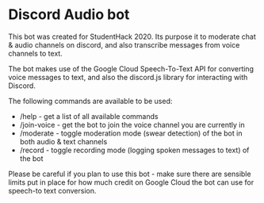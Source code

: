 # Discord Audio bot
This bot was created for StudentHack 2020. Its purpose it to moderate chat & audio channels on discord, and also transcribe messages from voice channels to text.

The bot makes use of the Google Cloud Speech-To-Text API for converting voice messages to text, and also the discord.js library for interacting with Discord.

The following commands are available to be used:
- /help - get a list of all available commands
- /join-voice - get the bot to join the voice channel you are currently in
- /moderate - toggle moderation mode (swear detection) of the bot in both audio & text channels
- /record - toggle recording mode (logging spoken messages to text) of the bot

Please be careful if you plan to use this bot - make sure there are sensible limits put in place for how much credit on Google Cloud the bot can use for speech-to text conversion.
